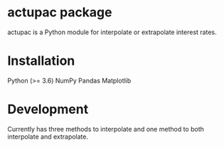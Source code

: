# actupac package
actupac is a Python module for interpolate or extrapolate interest rates.

# Installation

Python (>= 3.6)
NumPy 
Pandas
Matplotlib

# Development

Currently has three methods to interpolate and one method to both interpolate and extrapolate.

